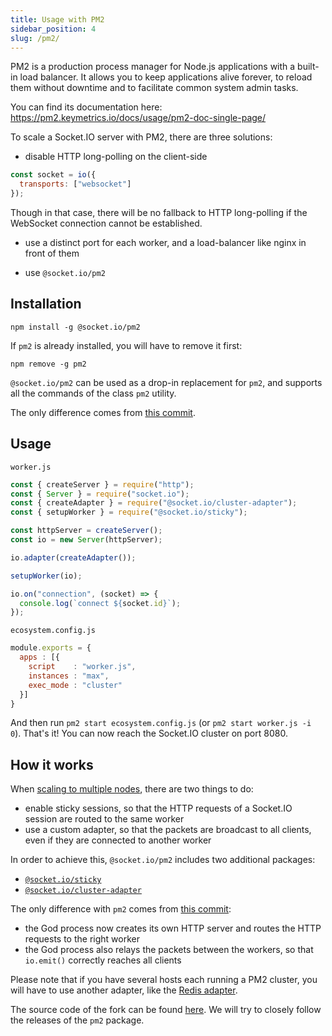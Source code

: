 ```yaml
---
title: Usage with PM2
sidebar_position: 4
slug: /pm2/
---
```


PM2 is a production process manager for Node.js applications with a built-in load balancer. It allows you to keep applications alive forever, to reload them without downtime and to facilitate common system admin tasks.

You can find its documentation here: https://pm2.keymetrics.io/docs/usage/pm2-doc-single-page/

To scale a Socket.IO server with PM2, there are three solutions:

- disable HTTP long-polling on the client-side

```js
const socket = io({
  transports: ["websocket"]
});
```

Though in that case, there will be no fallback to HTTP long-polling if the WebSocket connection cannot be established.

- use a distinct port for each worker, and a load-balancer like nginx in front of them

- use `@socket.io/pm2`

## Installation

```
npm install -g @socket.io/pm2
```

If `pm2` is already installed, you will have to remove it first:

```
npm remove -g pm2
```

`@socket.io/pm2` can be used as a drop-in replacement for `pm2`, and supports all the commands of the class `pm2` utility.

The only difference comes from [this commit](https://github.com/socketio/pm2/commit/8c29a7feb6cbde3c8ef9eb072fee284686f1553f).

## Usage

`worker.js`

```js
const { createServer } = require("http");
const { Server } = require("socket.io");
const { createAdapter } = require("@socket.io/cluster-adapter");
const { setupWorker } = require("@socket.io/sticky");

const httpServer = createServer();
const io = new Server(httpServer);

io.adapter(createAdapter());

setupWorker(io);

io.on("connection", (socket) => {
  console.log(`connect ${socket.id}`);
});
```

`ecosystem.config.js`

```js
module.exports = {
  apps : [{
    script    : "worker.js",
    instances : "max",
    exec_mode : "cluster"
  }]
}
```

And then run `pm2 start ecosystem.config.js` (or `pm2 start worker.js -i 0`). That's it! You can now reach the Socket.IO cluster on port 8080.

## How it works

When [scaling to multiple nodes](../02-Server/using-multiple-nodes.md), there are two things to do:

- enable sticky sessions, so that the HTTP requests of a Socket.IO session are routed to the same worker
- use a custom adapter, so that the packets are broadcast to all clients, even if they are connected to another worker

In order to achieve this, `@socket.io/pm2` includes two additional packages:

- [`@socket.io/sticky`](https://github.com/socketio/socket.io-sticky)
- [`@socket.io/cluster-adapter`](https://github.com/socketio/socket.io-cluster-adapter)

The only difference with `pm2` comes from [this commit](https://github.com/socketio/pm2/commit/8c29a7feb6cbde3c8ef9eb072fee284686f1553f):

- the God process now creates its own HTTP server and routes the HTTP requests to the right worker
- the God process also relays the packets between the workers, so that `io.emit()` correctly reaches all clients

Please note that if you have several hosts each running a PM2 cluster, you will have to use another adapter, like the [Redis adapter](../05-Adapters/adapter-redis.md).

The source code of the fork can be found [here](https://github.com/socketio/pm2). We will try to closely follow the releases of the `pm2` package.
